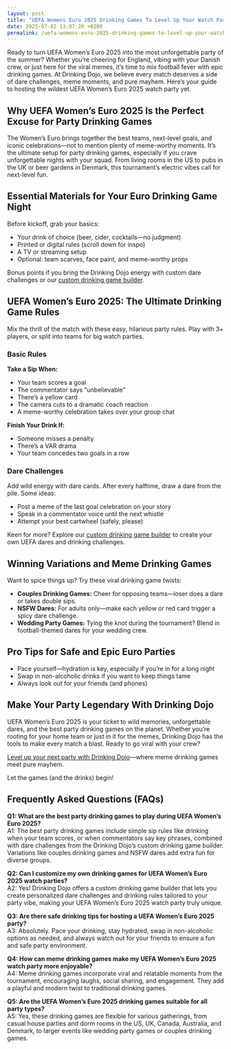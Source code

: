 ```yaml
---
layout: post
title: "UEFA Womens Euro 2025 Drinking Games To Level Up Your Watch Parties"
date: 2025-07-02 13:07:20 +0200
permalink: /uefa-womens-euro-2025-drinking-games-to-level-up-your-watch-parties/
---
```

Ready to turn UEFA Women’s Euro 2025 into the most unforgettable party of the summer? Whether you’re cheering for England, vibing with your Danish crew, or just here for the viral memes, it’s time to mix football fever with epic drinking games. At Drinking Dojo, we believe every match deserves a side of dare challenges, meme moments, and pure mayhem. Here’s your guide to hosting the wildest UEFA Women’s Euro 2025 watch party yet.

## Why UEFA Women’s Euro 2025 Is the Perfect Excuse for Party Drinking Games

The Women’s Euro brings together the best teams, next-level goals, and iconic celebrations—not to mention plenty of meme-worthy moments. It’s the ultimate setup for party drinking games, especially if you crave unforgettable nights with your squad. From living rooms in the US to pubs in the UK or beer gardens in Denmark, this tournament’s electric vibes call for next-level fun.

## Essential Materials for Your Euro Drinking Game Night

Before kickoff, grab your basics:
- Your drink of choice (beer, cider, cocktails—no judgment)
- Printed or digital rules (scroll down for inspo)
- A TV or streaming setup
- Optional: team scarves, face paint, and meme-worthy props

Bonus points if you bring the Drinking Dojo energy with custom dare challenges or our [custom drinking game builder](https://drinkingdojo.com).

## UEFA Women’s Euro 2025: The Ultimate Drinking Game Rules

Mix the thrill of the match with these easy, hilarious party rules. Play with 3+ players, or split into teams for big watch parties.

### Basic Rules

**Take a Sip When:**
- Your team scores a goal  
- The commentator says “unbelievable”  
- There’s a yellow card  
- The camera cuts to a dramatic coach reaction  
- A meme-worthy celebration takes over your group chat

**Finish Your Drink If:**
- Someone misses a penalty  
- There’s a VAR drama  
- Your team concedes two goals in a row

### Dare Challenges

Add wild energy with dare cards. After every halftime, draw a dare from the pile. Some ideas:
- Post a meme of the last goal celebration on your story  
- Speak in a commentator voice until the next whistle  
- Attempt your best cartwheel (safely, please)

Keen for more? Explore our [custom drinking game builder](https://drinkingdojo.com) to create your own UEFA dares and drinking challenges.

## Winning Variations and Meme Drinking Games

Want to spice things up? Try these viral drinking game twists:
- **Couples Drinking Games:** Cheer for opposing teams—loser does a dare or takes double sips.  
- **NSFW Dares:** For adults only—make each yellow or red card trigger a spicy dare challenge.  
- **Wedding Party Games:** Tying the knot during the tournament? Blend in football-themed dares for your wedding crew.

## Pro Tips for Safe and Epic Euro Parties

- Pace yourself—hydration is key, especially if you’re in for a long night  
- Swap in non-alcoholic drinks if you want to keep things tame  
- Always look out for your friends (and phones)

## Make Your Party Legendary With Drinking Dojo

UEFA Women’s Euro 2025 is your ticket to wild memories, unforgettable dares, and the best party drinking games on the planet. Whether you’re rooting for your home team or just in it for the memes, Drinking Dojo has the tools to make every match a blast. Ready to go viral with your crew? 

[Level up your next party with Drinking Dojo](https://drinkingdojo.com)—where meme drinking games meet pure mayhem. 

Let the games (and the drinks) begin!

## Frequently Asked Questions (FAQs)

**Q1: What are the best party drinking games to play during UEFA Women’s Euro 2025?**  
A1: The best party drinking games include simple sip rules like drinking when your team scores, or when commentators say key phrases, combined with dare challenges from the Drinking Dojo’s custom drinking game builder. Variations like couples drinking games and NSFW dares add extra fun for diverse groups.

**Q2: Can I customize my own drinking games for UEFA Women’s Euro 2025 watch parties?**  
A2: Yes! Drinking Dojo offers a custom drinking game builder that lets you create personalized dare challenges and drinking rules tailored to your party vibe, making your UEFA Women’s Euro 2025 watch party truly unique.

**Q3: Are there safe drinking tips for hosting a UEFA Women’s Euro 2025 party?**  
A3: Absolutely. Pace your drinking, stay hydrated, swap in non-alcoholic options as needed, and always watch out for your friends to ensure a fun and safe party environment.

**Q4: How can meme drinking games make my UEFA Women’s Euro 2025 watch party more enjoyable?**  
A4: Meme drinking games incorporate viral and relatable moments from the tournament, encouraging laughs, social sharing, and engagement. They add a playful and modern twist to traditional drinking games.

**Q5: Are the UEFA Women’s Euro 2025 drinking games suitable for all party types?**  
A5: Yes, these drinking games are flexible for various gatherings, from casual house parties and dorm rooms in the US, UK, Canada, Australia, and Denmark, to larger events like wedding party games or couples drinking games.

<script type="application/ld+json">
{
  "@context": "https://schema.org",
  "@type": "BlogPosting",
  "headline": "UEFA Women's Euro 2025 Drinking Games To Level Up Your Watch Parties",
  "description": "Host unforgettable UEFA Women’s Euro 2025 watch parties with epic drinking games, dare challenges, and meme moments from Drinking Dojo. Perfect for party drinking games fans in the US, UK, Canada, Australia, and Denmark.",
  "author": {
    "@type": "Person",
    "name": "Drinking Dojo"
  },
  "publisher": {
    "@type": "Person",
    "name": "Drinking Dojo"
  },
  "datePublished": "2024-06-01",
  "mainEntityOfPage": {
    "@type": "WebPage",
    "@id": "https://drinkingdojo.com/blog/uefa-womens-euro-2025-drinking-games"
  },
  "keywords": "drinking games, party drinking games, custom drinking game builder, dare challenges, viral drinking games, meme drinking games, UEFA Women's Euro 2025, couples drinking games, NSFW dares, wedding party games, house party ideas, drinking challenges",
  "inLanguage": "en-US"
}
</script>

<script type="application/ld+json">
{
  "@context": "https://schema.org",
  "@type": "FAQPage",
  "mainEntity": [
    {
      "@type": "Question",
      "name": "What are the best party drinking games to play during UEFA Women’s Euro 2025?",
      "acceptedAnswer": {
        "@type": "Answer",
        "text": "The best party drinking games include simple sip rules like drinking when your team scores, or when commentators say key phrases, combined with dare challenges from the Drinking Dojo’s custom drinking game builder. Variations like couples drinking games and NSFW dares add extra fun for diverse groups."
      }
    },
    {
      "@type": "Question",
      "name": "Can I customize my own drinking games for UEFA Women’s Euro 2025 watch parties?",
      "acceptedAnswer": {
        "@type": "Answer",
        "text": "Yes! Drinking Dojo offers a custom drinking game builder that lets you create personalized dare challenges and drinking rules tailored to your party vibe, making your UEFA Women’s Euro 2025 watch party truly unique."
      }
    },
    {
      "@type": "Question",
      "name": "Are there safe drinking tips for hosting a UEFA Women’s Euro 2025 party?",
      "acceptedAnswer": {
        "@type": "Answer",
        "text": "Absolutely. Pace your drinking, stay hydrated, swap in non-alcoholic options as needed, and always watch out for your friends to ensure a fun and safe party environment."
      }
    },
    {
      "@type": "Question",
      "name": "How can meme drinking games make my UEFA Women’s Euro 2025 watch party more enjoyable?",
      "acceptedAnswer": {
        "@type": "Answer",
        "text": "Meme drinking games incorporate viral and relatable moments from the tournament, encouraging laughs, social sharing, and engagement. They add a playful and modern twist to traditional drinking games."
      }
    },
    {
      "@type": "Question",
      "name": "Are the UEFA Women’s Euro 2025 drinking games suitable for all party types?",
      "acceptedAnswer": {
        "@type": "Answer",
        "text": "Yes, these drinking games are flexible for various gatherings, from casual house parties and dorm rooms in the US, UK, Canada, Australia, and Denmark, to larger events like wedding party games or couples drinking games."
      }
    }
  ]
}
</script>